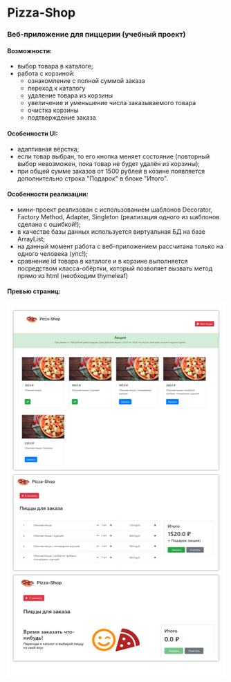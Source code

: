 # Pizza-Shop
### Веб-приложение для пиццерии (учебный проект)

#### Возможности:
* выбор товара в каталоге;
* работа с корзиной:
    + ознакомление с полной суммой заказа
    + переход к каталогу
    + удаление товара из корзины
    + увеличение и уменьшение числа заказываемого товара
    + очистка корзины
    + подтверждение заказа


#### Особенности UI:
* адаптивная вёрстка;
* если товар выбран, то его кнопка меняет состояние (повторный выбор невозможен, пока товар не будет удалён из корзины);
* при общей сумме заказов от 1500 рублей в козине появляется дополнительно строка "Подарок" в блоке "Итого".


#### Особенности реализации:
* мини-проект реализован с использованием шаблонов Decorator, Factory Method, Adapter, Singleton (реализация одного из шаблонов сделана с ошибкой!);
* в качестве базы данных используется виртуальная БД на базе ArrayList;
* на данный момент работа с веб-приложением рассчитана только на одного человека (упс!);
* сравнение id товара в каталоге и в корзине выполняется посредством класса-обёртки, который позволяет вызвать метод прямо из html (необходим thymeleaf)


#### Превью страниц:
![Alt-текст](src/main/resources/preview/preview.png "Превью страниц")




